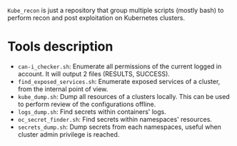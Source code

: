 `Kube_recon` is just a repository that group multiple scripts (mostly bash) to perform recon and post exploitation on Kubernetes clusters.

# Tools description
- `can-i_checker.sh`: Enumerate all permissions of the current logged in account. It will output 2 files (RESULTS, SUCCESS).
- `find_exposed_services.sh`: Enumerate exposed services of a cluster, from the internal point of view.
- `kube_dump.sh`: Dump all resources of a clusters locally. This can be used to perform review of the configurations offline.
- `logs_dump.sh`: Find secrets within containers' logs.
- `oc_secret_finder.sh`: Find secrets within namespaces' resources.
- `secrets_dump.sh`: Dump secrets from each namespaces, useful when cluster admin privilege is reached.
